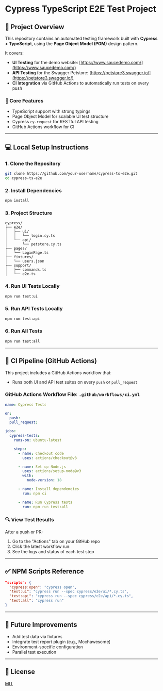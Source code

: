 # Cypress TypeScript E2E Test Project

## 🚀 Project Overview

This repository contains an automated testing framework built with **Cypress + TypeScript**, using the **Page Object Model (POM)** design pattern.

It covers:
- **UI Testing** for the demo website: [https://www.saucedemo.com/](https://www.saucedemo.com/)
- **API Testing** for the Swagger Petstore: [https://petstore3.swagger.io/](https://petstore3.swagger.io/)
- **CI Integration** via GitHub Actions to automatically run tests on every push

### 🔧 Core Features
- TypeScript support with strong typings
- Page Object Model for scalable UI test structure
- Cypress `cy.request` for RESTful API testing
- GitHub Actions workflow for CI

---

## 💻 Local Setup Instructions

### 1. Clone the Repository
```bash
git clone https://github.com/your-username/cypress-ts-e2e.git
cd cypress-ts-e2e
```

### 2. Install Dependencies
```bash
npm install
```

### 3. Project Structure
```
cypress/
├── e2e/
│   ├── ui/
│   │   └── login.cy.ts
│   └── api/
│       └── petstore.cy.ts
├── pages/
│   └── LoginPage.ts
├── fixtures/
│   └── users.json
├── support/
│   ├── commands.ts
│   └── e2e.ts
```

### 4. Run UI Tests Locally
```bash
npm run test:ui
```

### 5. Run API Tests Locally
```bash
npm run test:api
```

### 6. Run All Tests
```bash
npm run test:all
```

---

## 🤖 CI Pipeline (GitHub Actions)

This project includes a GitHub Actions workflow that:
- Runs both UI and API test suites on every `push` or `pull_request`

### GitHub Actions Workflow File: `.github/workflows/ci.yml`
```yaml
name: Cypress Tests

on:
  push:
  pull_request:

jobs:
  cypress-tests:
    runs-on: ubuntu-latest

    steps:
      - name: Checkout code
        uses: actions/checkout@v3

      - name: Set up Node.js
        uses: actions/setup-node@v3
        with:
          node-version: 18

      - name: Install dependencies
        run: npm ci

      - name: Run Cypress tests
        run: npm run test:all
```

### 🔍 View Test Results
After a push or PR:
1. Go to the "Actions" tab on your GitHub repo
2. Click the latest workflow run
3. See the logs and status of each test step

---

## ✅ NPM Scripts Reference

```json
"scripts": {
  "cypress:open": "cypress open",
  "test:ui": "cypress run --spec cypress/e2e/ui/*.cy.ts",
  "test:api": "cypress run --spec cypress/e2e/api/*.cy.ts",
  "test:all": "cypress run"
}
```

---

## 🧩 Future Improvements
- Add test data via fixtures
- Integrate test report plugin (e.g., Mochawesome)
- Environment-specific configuration
- Parallel test execution

---

## 📄 License
[MIT](LICENSE)

